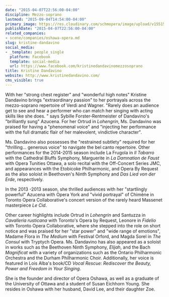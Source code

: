 ```yaml
---
date: "2015-04-07T22:56:00-04:00"
discipline: Mezzo-soprano
lastmod: "2015-09-04T14:54:00-04:00"
primary_image: https://res.cloudinary.com/schmopera/image/upload/v1551579631/media/2019/03/KristineDandavino.jpg
publishDate: "2015-04-07T22:56:00-04:00"
related_companies:
- scene/companies/oshawa-opera.md
slug: kristine-dandavino
social_media:
- _template: people_single
  platform: Facebook
  template: social-media
  url: https://www.facebook.com/kristinedandavinomezzosoprano
title: Kristine Dandavino
website: http://www.kristinedandavino.com/
cms_visible: true
---
```

With her "strong chest register" and "wonderful high notes" Kristine Dandavino brings "extraordinary passion" to her portrayals across the mezzo-soprano repertoire of Verdi and Wagner. "Rarely does an audience get to see and hear a performer who can match her singing with acting skills like she does. " says Sybille Forster-Rentmeister of Dandavino's "brilliantly sung" Azucena. For her Ortrud in _Lohengrin_, Ms. Dandavino was praised for having a "phenomenal voice" and "injecting her performance with the full dramatic flair of her malevolent, vindictive character".

Ms. Dandavino also possesses the "restrained subtlety" required for her "thrilling... generous voice" to navigate the bel canto repertoire. Other performances for the 2014-2015 season include La Frugola in _Il Tabarro_ with the Cathedral Bluffs Symphony, Marguerite in _La Damnation de Faust_ with Opera Tunities Ottawa, a solo recital with the Off-Concert Series JMC, and appearances with the Etobicoke Philharmonic, and Opera By Request as the also soloist in Beethoven's Ninth Symphony and _Das Lied von der Erde_, respectively.

In the 2013 -2013 season, she thrilled audiences with her "startlingly powerful" Azucena with Opera York and "vivid portrayal" of Chimène in Toronto Opera Collaborative's concert version of the rarely heard Massenet masterpiece _Le Cid_. 

Other career highlights include Ortrud in _Lohengrin_ and Santuzza in _Cavalleria rusticana_ with Toronto's Opera by Request, Leonore in _Fidelio_ with Toronto Opera Collaborative, where she stepped into the role on short notice and was praised for her "star power" and "wide range of emotions", Madame Flora in _The Medium_ with Festival Orford, and Magda Sorel in _The Consul_ with Tryptych Opera. Ms. Dandavino has also appeared as a soloist in works such as the Beethoven Ninth Symphony, _Elijah_, and the Bach _Magnificat_ with a variety of organizations such as the Ontario Philharmonic Orchestra and the Durham Philharmonic Choir. Additionally, her voice is featured in Lois Alba's book/CD _Vocal Rescue: Rediscover the Beauty, Power and Freedom in Your Singing_.  

She is the founder and director of Opera Oshawa, as well as a graduate of the University of Ottawa and a student of Susan Eichhorn Young. She resides in Oshawa with her husband, David Lee, and their daughter Zoe.